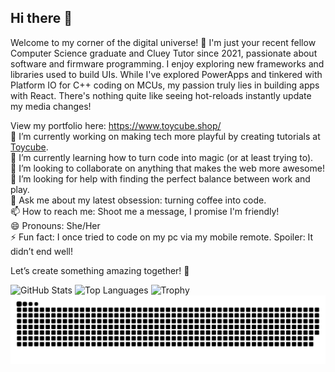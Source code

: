 ## Hi there 👋
Welcome to my corner of the digital universe! 🌟
I'm just your recent fellow Computer Science graduate and Cluey Tutor since 2021, passionate about software and firmware programming. 
I enjoy exploring new frameworks and libraries used to build UIs. While I've explored PowerApps and tinkered with Platform IO for C++ coding on MCUs, my passion truly lies in building apps with React. There's nothing quite like seeing hot-reloads instantly update my media changes!
  
View my portfolio here: https://www.toycube.shop/  
    🔭 I’m currently working on making tech more playful by creating tutorials at [Toycube](http://www.toycube.com.au/).  
    🌱 I’m currently learning how to turn code into magic (or at least trying to).  
    👯 I’m looking to collaborate on anything that makes the web more awesome!  
    🤔 I’m looking for help with finding the perfect balance between work and play.  
    💬 Ask me about my latest obsession: turning coffee into code.  
    📫 How to reach me: Shoot me a message, I promise I'm friendly!  
    😄 Pronouns: She/Her  
    ⚡ Fun fact: I once tried to code on my pc via my mobile remote. Spoiler: It didn’t end well!  

Let’s create something amazing together! 🚀

![GitHub Stats](https://github-readme-stats.vercel.app/api?username=rashidarudino&show_icons=true&hide_title=true&count_private=true&hide=prs)
![Top Languages](https://github-readme-stats.vercel.app/api/top-langs/?username=rashidarudino&hide=html&layout=compact)
![Trophy](https://github-profile-trophy.vercel.app/?username=rashidarudino&row=1&column=7)
![Snake animation](https://raw.githubusercontent.com/rashidarudino/rashidarudino/output/github-contribution-grid-snake.svg)
